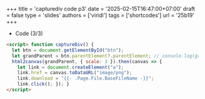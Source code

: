 +++
title = 'capturediv code p3'
date = '2025-02-15T16:47:00+07:00'
draft = false
type = 'slides'
authors = ['viridi']
tags = ['shortcodes']
url = '25b19'
+++

+ Code (3/3)
```html
<script> function captureDiv() {
  let btn = document.getElementById("btn");
  let grandParent = btn.parentElement?.parentElement; // console.log(grandParent);
  html2canvas(grandParent, { scale: 3 }).then(canvas => {
    let link = document.createElement("a");
    link.href = canvas.toDataURL("image/png");
    link.download = "{{- .Page.File.BaseFileName -}}";
    link.click(); }); }
</script>
```



